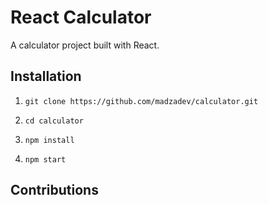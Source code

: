 # React Calculator

A calculator project built with React.

## Installation

1. `git clone https://github.com/madzadev/calculator.git`

2. `cd calculator`

3. `npm install`

4. `npm start`

## Contributions
